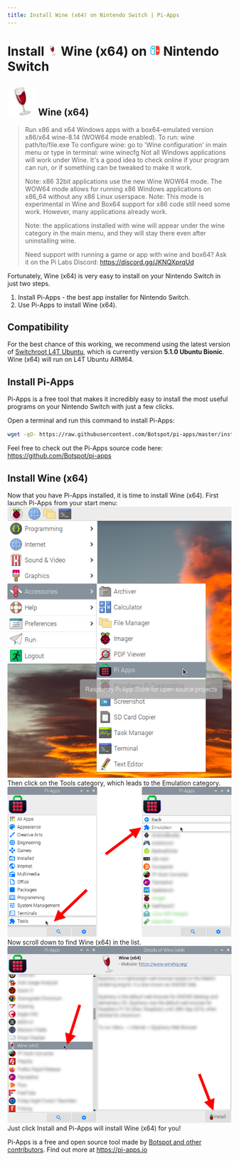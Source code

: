 ```yaml
---
title: Install Wine (x64) on Nintendo Switch | Pi-Apps
---
```

<div class="simple-install-content content">

# Install <img src="/img/app-icons/Wine (x64)/icon-64.png" height=24> Wine (x64) on <img src=/img/other-icons/switch-icon.svg height=24> Nintendo Switch

## <img src="/img/app-icons/Wine (x64)/icon-64.png"> Wine (x64)
> Run x86 and x64 Windows apps with a box64-emulated version x86/x64 wine-8.14 (WOW64 mode enabled).
> To run: wine path/to/file.exe
> To configure wine: go to 'Wine configuration' in main menu or type in terminal: wine winecfg
> Not all Windows applications will work under Wine. It's a good idea to check online if your program can run, or if something can be tweaked to make it work.
> 
> Note: x86 32bit applications use the new Wine WOW64 mode. The WOW64 mode allows for running x86 Windows applications on x86_64 without any x86 Linux userspace.
> Note: This mode is experimental in Wine and Box64 support for x86 code still need some work. However, many applications already work.
> 
> Note: the applications installed with wine will appear under the wine category in the main menu, and they will stay there even after uninstalling wine.
> 
> Need support with running a game or app with wine and box64? Ask it on the Pi Labs Discord: https://discord.gg/JKNQXprqUd

Fortunately, Wine (x64) is very easy to install on your Nintendo Switch in just two steps.
1. Install Pi-Apps - the best app installer for Nintendo Switch.
2. Use Pi-Apps to install Wine (x64).
</div>
<div class="simple-install-content content">

## Compatibility
For the best chance of this working, we recommend using the latest version of [Switchroot L4T Ubuntu](https://wiki.switchroot.org/en/Linux/Ubuntu-Install-Guide), which is currently version **5.1.0 Ubuntu Bionic**.
Wine (x64) will run on L4T Ubuntu ARM64.
</div>
<div class="simple-install-content content">

## Install Pi-Apps

Pi-Apps is a free tool that makes it incredibly easy to install the most useful programs on your Nintendo Switch with just a few clicks.

Open a terminal and run this command to install Pi-Apps:
```bash
wget -qO- https://raw.githubusercontent.com/Botspot/pi-apps/master/install | bash
```
Feel free to check out the Pi-Apps source code here: https://github.com/Botspot/pi-apps
</div>
<div class="simple-install-content content">

## Install Wine (x64)

Now that you have Pi-Apps installed, it is time to install Wine (x64).
First launch Pi-Apps from your start menu:
<img src="/img/start-menu.png">
Then click on the Tools category, which leads to the Emulation category.
<img src="/img/category-selections/Emulation.png">
Now scroll down to find Wine (x64) in the list.
<img src="/img/app-icons/Wine (x64)/app-selection.png">
Just click Install and Pi-Apps will install Wine (x64) for you!
</div>
<div class="simple-install-content content">

Pi-Apps is a free and open source tool made by [Botspot and other contributors](/about/#contributors). Find out more at https://pi-apps.io
</div>
